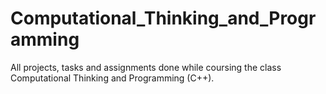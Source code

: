 # Computational_Thinking_and_Programming
All projects, tasks and assignments done while coursing the class Computational Thinking and Programming (C++).
